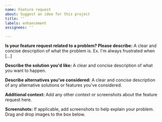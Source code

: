 ```yaml
---
name: Feature request
about: Suggest an idea for this project
title: ''
labels: enhancement
assignees: ''

---
```


<!--- In the Title above, provide a general summary of a desired feature-->

**Is your feature request related to a problem? Please describe:**
A clear and concise description of what the problem is. Ex. I'm always frustrated when [...]

**Describe the solution you'd like:**
A clear and concise description of what you want to happen.

**Describe alternatives you've considered:**
A clear and concise description of any alternative solutions or features you've considered.

**Additional context:**
Add any other context or screenshots about the feature request here.

**Screenshots:**
If applicable, add screenshots to help explain your problem. Drag and drop images to the box below.

